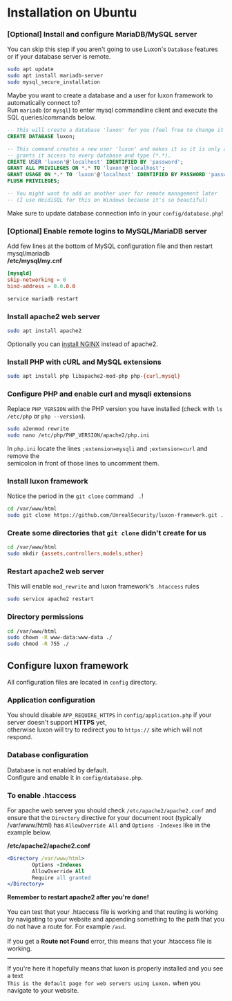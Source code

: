 # Installation on Ubuntu

### [Optional] Install and configure MariaDB/MySQL server
You can skip this step if you aren't going to use Luxon's `Database` features or if your database server is remote.
```sh
sudo apt update
sudo apt install mariadb-server
sudo mysql_secure_installation
```
Maybe you want to create a database and a user for luxon framework to automatically connect to?\
Run `mariadb` (or `mysql`) to enter mysql commandline client and execute the SQL queries/commands below.
```sql
-- This will create a database 'luxon' for you (feel free to change it to whatever you want to use, I don't mind).
CREATE DATABASE luxon;

-- This command creates a new user 'luxon' and makes it so it is only accessible on localhost and then
-- grants it access to every database and type (*.*).
CREATE USER 'luxon'@'localhost' IDENTIFIED BY 'password';
GRANT ALL PRIVILEGES ON *.* TO 'luxon'@'localhost';
GRANT USAGE ON *.* TO 'luxon'@'localhost' IDENTIFIED BY PASSWORD 'password';
FLUSH PRIVILEGES;

-- You might want to add an another user for remote management later 
-- (I use HeidiSQL for this on Windows because it's so beautiful)
```
Make sure to update database connection info in your `config/database.php`!

### [Optional] Enable remote logins to MySQL/MariaDB server
Add few lines at the bottom of MySQL configuration file and then restart mysql/mariadb\
**/etc/mysql/my.cnf**
```conf
[mysqld]
skip-networking = 0
bind-address = 0.0.0.0
```
```sh
service mariadb restart
```

### Install apache2 web server
```sh
sudo apt install apache2
```
Optionally you can [install NGINX](nginx/installation.md) instead of apache2.

### Install PHP with cURL and MySQL extensions
```sh
sudo apt install php libapache2-mod-php php-{curl,mysql}
```

### Configure PHP and enable curl and mysqli extensions
Replace `PHP_VERSION` with the PHP version you have installed (check with `ls /etc/php` or `php --version`).
```sh
sudo a2enmod rewrite
sudo nano /etc/php/PHP_VERSION/apache2/php.ini
```
In `php.ini` locate the lines `;extension=mysqli` and `;extension=curl` and remove the\
semicolon in front of those lines to uncomment them.

### Install luxon framework
Notice the period in the `git clone` command ` .`!
```sh
cd /var/www/html
sudo git clone https://github.com/UnrealSecurity/luxon-framework.git .
```

### Create some directories that `git clone` didn't create for us
```sh
cd /var/www/html
sudo mkdir {assets,controllers,models,other}
```

### Restart apache2 web server
This will enable `mod_rewrite` and luxon framework's `.htaccess` rules
```sh
sudo service apache2 restart
```

### Directory permissions
```sh
cd /var/www/html
sudo chown -R www-data:www-data ./
sudo chmod -R 755 ./
```

## Configure luxon framework
All configuration files are located in `config` directory.

### Application configuration
You should disable `APP_REQUIRE_HTTPS` in `config/application.php` if your server doesn't support **HTTPS** yet,\
otherwise luxon will try to redirect you to `https://` site which will not respond.

### Database configuration
Database is not enabled by default.\
Configure and enable it in `config/database.php`.

### To enable .htaccess
For apache web server you should check `/etc/apache2/apache2.conf` and ensure that the `Directory`
directive for your document root (typically /var/www/html) has `AllowOverride All` 
and `Options -Indexes` like in the example below.

**/etc/apache2/apache2.conf**
```apache
<Directory /var/www/html>
        Options -Indexes
        AllowOverride All
        Require all granted
</Directory>
```
**Remember to restart apache2 after you're done!**\
\
You can test that your .htaccess file is working and that routing is 
working by navigating to your website and appending something to the path that 
you do not have a route for. For example `/asd`.\
\
If you get a __Route not Found__ error, this means that your .htaccess file is working.


---
If you're here it hopefully means that luxon is properly installed and you see a text\
`This is the default page for web servers using Luxon.` when you navigate to your website.

